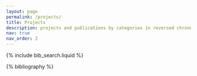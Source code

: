 ```yaml
---
layout: page
permalink: /projects/
title: Projects
description: projects and publications by categories in reversed chronological order.
nav: true
nav_order: 2
---
```


<!-- _pages/projects.md -->

<!-- Bibsearch Feature -->

{% include bib_search.liquid %}

<div class="publications">

{% bibliography %}

</div>
